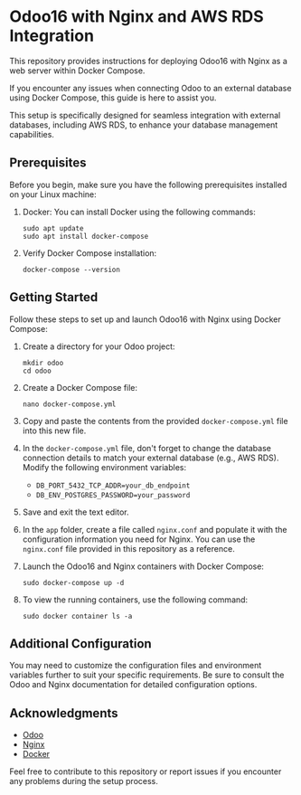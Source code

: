 # Odoo16 with Nginx and AWS RDS Integration

This repository provides instructions for deploying Odoo16 with Nginx as a web server within Docker Compose.

If you encounter any issues when connecting Odoo to an external database using Docker Compose, this guide is here to assist you.

This setup is specifically designed for seamless integration with external databases, including AWS RDS, to enhance your database management capabilities.


## Prerequisites

Before you begin, make sure you have the following prerequisites installed on your Linux machine:

1. Docker: You can install Docker using the following commands:

    ```shell
    sudo apt update
    sudo apt install docker-compose
    ```

2. Verify Docker Compose installation:

    ```shell
    docker-compose --version
    ```

## Getting Started

Follow these steps to set up and launch Odoo16 with Nginx using Docker Compose:

1. Create a directory for your Odoo project:

    ```shell
    mkdir odoo
    cd odoo
    ```

2. Create a Docker Compose file:

    ```shell
    nano docker-compose.yml
    ```

3. Copy and paste the contents from the provided `docker-compose.yml` file into this new file.

4. In the `docker-compose.yml` file, don't forget to change the database connection details to match your external database (e.g., AWS RDS). Modify the following environment variables:

   - `DB_PORT_5432_TCP_ADDR=your_db_endpoint`
   - `DB_ENV_POSTGRES_PASSWORD=your_password`

5. Save and exit the text editor.

6. In the `app` folder, create a file called `nginx.conf` and populate it with the configuration information you need for Nginx. You can use the `nginx.conf` file provided in this repository as a reference.

7. Launch the Odoo16 and Nginx containers with Docker Compose:

    ```shell
    sudo docker-compose up -d
    ```

8. To view the running containers, use the following command:

    ```shell
    sudo docker container ls -a
    ```

## Additional Configuration

You may need to customize the configuration files and environment variables further to suit your specific requirements. Be sure to consult the Odoo and Nginx documentation for detailed configuration options.


## Acknowledgments

- [Odoo](https://www.odoo.com/)
- [Nginx](https://www.nginx.com/)
- [Docker](https://www.docker.com/)

Feel free to contribute to this repository or report issues if you encounter any problems during the setup process.

